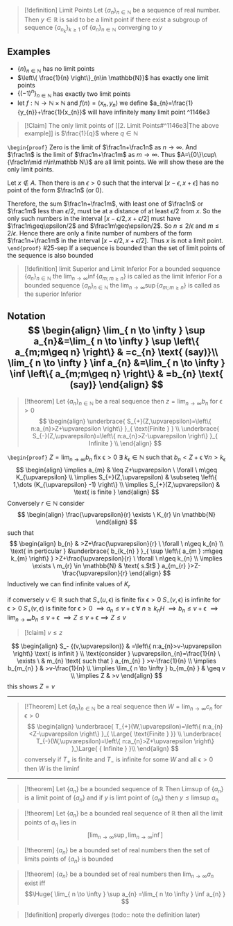 >[!definition] Limit Points
>Let $\left\{ a_{n} \right\}_{n \in \mathbb{N}}$ be a sequence of real number. Then $y\in \mathbb{R}$ is said to be a limit point if there exist a subgroup of sequence $\left\{ a_{n_{k}} \right\}_{k\geq1}$ of $\left\{ a_{n} \right\}_{n \in \mathbb{N}}$ converging to $y$

## Examples
- $\left\{ n \right\}_{n\in \mathbb{N}}$ has no limit points
- $\left\{ \frac{1}{n} \right\}_{n\in \mathbb{N}}$ has exactly one limit points
- $\left\{ (-1)^n \right\}_{n\in \mathbb{N}}$ has exactly two limit points
- let $f:\mathbb{N}\to \mathbb{N}\times \mathbb{N}$ and $f(n)=(x_{n},y_{n})$ we define $a_{n}=\frac{1}{y_{n}}+\frac{1}{x_{n}}$ will have infinitely many limit point ^1146e3

>[!Claim]
>The only limit points of  [[2. Limit Points#^1146e3|The above example]] is $\frac{1}{q}$ where $q\in \mathbb{N}$

`\begin{proof}`
Zero is the limit of $\frac1n+\frac1n$ as $n\rightarrow\infty$. And $\frac1n$ is the limit of $\frac1n+\frac1m$ as $m\rightarrow\infty$. Thus $A=\{0\}\cup\{\frac1n\mid n\in\mathbb N\}$ are all limit points. We will show these are the only limit points. 

Let $x\not\in A$. Then there is an $\epsilon>0$ such that the interval $[x-\epsilon,x+\epsilon]$ has no point of the form $\frac1n$ (or 0).

Therefore, the sum $\frac1n+\frac1m$, with least one of $\frac1n$ or $\frac1m$ less than $\epsilon/2$, must be at a distance of at least $\epsilon/2$ from $x$. So the only such numbers in the interval $[x-\epsilon/2,x+\epsilon/2]$ must have $\frac1n\geq\epsilon/2$ and $\frac1m\geq\epsilon/2$. So $n\leq2/\epsilon$ and $m\leq2/\epsilon$. Hence there are only a finite number of numbers of the form $\frac1n+\frac1m$ in the interval $[x-\epsilon/2,x+\epsilon/2]$. Thus $x$ is not a limit point.
`\end{proof}`
#25-sep 
If a sequence is bounded than the set of limit points of the sequence is also bounded

> [!definition]  limit Superior and Limit Inferior
>For a bounded sequence $\left\{ a_{n} \right\}_{n\in \mathbb{N}}$ the $\lim_{ n \to \infty } \inf \left\{ a_{m;m\geq n} \right\}$ is called as the limit Inferior
>For a bounded sequence $\left\{ a_{n} \right\}_{n\in \mathbb{N}}$ the $\lim_{ n \to \infty } \sup \left\{ a_{m;m\geq n} \right\}$ is called as the superior Inferior

Notation
$$
\begin{align}
\lim_{ n \to \infty } \sup a_{n}&=\lim_{ n \to \infty } \sup \left\{ a_{m;m\geq n} \right\}  & =c_{n} \text{ (say)}\\
\lim_{ n \to \infty } \inf a_{n} &=\lim_{ n \to \infty } \inf \left\{ a_{m;m\geq n} \right\} & =b_{n} \text{ (say)}
\end{align}
$$
---
> [!theorem] 
> Let $\left\{ a_{n} \right\}_{n\in \mathbb{N}}$  be a real sequence then $z=\lim_{ n \to \infty }b_{n} \text{ for } \upvarepsilon>0$ 
$$
\begin{align}
\underbrace{ S_{+}(Z,\upvarepsilon)=\left\{ n:a_{n}>Z+\upvarepsilon  \right\}  }_{ \text{Finite } } \\
\underbrace{ S_{-}(Z,\upvarepsilon)=\left\{ n:a_{n}>Z-\upvarepsilon  \right\}  }_{ Infinite } \\
\end{align}
$$

`\begin{proof}`
$Z=\lim_{ n \to \infty }b_{n}$ fix $\upvarepsilon>0$ $\exists \ k_{\upvarepsilon} \in \mathbb{N}$ such that $b_{n}<Z+\upvarepsilon$ $\forall n>k_{\upvarepsilon}$ 
$$
\begin{align}
\implies a_{m} & \leq Z+\upvarepsilon \ \forall \ m\geq K_{\upvarepsilon}   \\
	\implies S_{+}(Z,\upvarepsilon) & \subseteq \left\{ 1,\dots (K_{\upvarepsilon} -1) \right\}  \\
\implies S_{+}(Z,\upvarepsilon)  & \text{ is finite }
\end{align}
$$
Conversely 
$r\in \mathbb{N}$ consider 
$$
\begin{align}
		\frac{\upvarepsilon}{r} \exists \ K_{r} \in \mathbb{N}
\end{align}
$$
such that 
$$
\begin{align}
		b_{n}  & >Z+\frac{\upvarepsilon}{r} \ \forall \ n\geq k_{n} \\
	\text{ in perticular }	&\underbrace{ b_{k_{n} } }_{ \sup \left\{ a_{m } :m\geq k_{m} \right\} }   >Z+\frac{\upvarepsilon}{r} \ \forall \ n\geq k_{n}  \\
	\implies \exists \ m_{r} \in \mathbb{N}  & \text{ s.$t$ } a_{m_{r} }>Z-\frac{\upvarepsilon}{r} 
\end{align}
$$
Inductively we can find infinite values of $K_{r}$ 

if conversely $v\in \mathbb{R}$ such that $S_{+}(u,\upvarepsilon)$ is finite 
fix $\upvarepsilon>0$ $S_{-}(v,\upvarepsilon)$ is infinite for $\upvarepsilon>0$
$S_{+}(v,\upvarepsilon)$ is finite for $\upvarepsilon>0$  $\implies a_{n}\leq v+\upvarepsilon \ \forall \ n\geq k_{n}H$
$\implies b_{n}\leq v+\upvarepsilon$ 
$\implies \lim_{ n \to \infty }b_{n}\leq v+\upvarepsilon$
$\implies Z\leq v+\upvarepsilon\implies Z\leq v$ 
> [!claim] $v\leq z$ 

 $$
\begin{align}
S_- {(v,\upvarepsilon)}  & =\left\{ n:a_{n}>v-\upvarepsilon  \right\} \text{ is infinit } \\
\text{consider } \upvarepsilon_{n}=\frac{1}{n} \ \exists \  & m_{n}  \text{ such that  }   a_{m_{n} } >v-\frac{1}{n} \\
\implies b_{m_{n} } & >v-\frac{1}{n} \\
	\implies \lim_{ n \to \infty } b_{m_{n} }  & \geq v  \\
\implies Z & >v 
\end{align}
$$
this shows $Z=v$ 

---

> [!Theorem] 
> Let $\left\{ a_{n} \right\}_{n\in \mathbb{N}}$ be a real sequence then $W=\lim_{ n \to \infty }c_{n} \text{ for } \upvarepsilon>0$ 
$$
\begin{align}
\underbrace{ T_{+}(W,\upvarepsilon)=\left\{ n:a_{n}<Z-\upvarepsilon  \right\}  }_{ \Large{ \text{Finite }  }} \\
\underbrace{ T_{-}(W,\upvarepsilon)=\left\{ n:a_{n}>Z+\upvarepsilon  \right\}  }_\Large{ { Infinite }  }\\
\end{align}
$$
conversely if $T_{+}$ is finite and $T_{-}$ is infinite for some $W$ and all $\upvarepsilon>0$  then $W$ is the liminf

---
> [!theorem] 
> Let $\left\{ a_{n} \right\}$ be a bounded sequence of $\mathbb{R}$ Then Limsup of $\left\{ a_{n} \right\}$ is a limit point of $\left\{ a_{n} \right\}$ and if $y$ is limt point of $\left\{ a_{n} \right\}$ then $y\leq\text{limsup }a_{n}$ 

> [!theorem] 
> Let  $\left\{ a_{n} \right\}$ be a bounded real sequence of $\mathbb{R}$ then all the limit points of $a_{n}$ lies in
> $$\left[ \lim_{ n \to \infty }\sup,\lim_{ n \to \infty }\inf \right]$$

> [!theorem] 
> $\left\{ a_{n} \right\}$ be a bounded set of real numbers then the set of limits points of $\left\{ a_{n} \right\}$ is bounded

> [!theorem] 
> $\left\{ a_{n} \right\}$ be a bounded set of real numbers then $\lim_{ n \to \infty }a_{n}$ exist iff 
$$\Huge{ \lim_{ n \to \infty } \sup a_{n} =\lim_{ n \to \infty } \inf a_{n} } $$

> [!definition] properly diverges
> (todo:: note the definition later)


